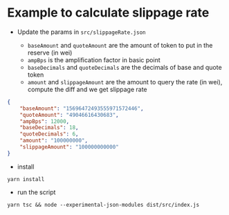 # Example to calculate slippage rate

- Update the params in `src/slippageRate.json`

  - `baseAmount` and `quoteAmount` are the amount of token to put in the reserve (in wei)
  - `ampBps` is the amplification factor in basic point
  - `baseDecimals` and `quoteDecimals` are the decimals of base and quote token
  - `amount` and `slippageAmount` are the amount to query the rate (in wei), compute the diff and we get slippage rate

```json
{
    "baseAmount": "15696472493555971572446",
    "quoteAmount": "49046616430683",
    "ampBps": 12000,
    "baseDecimals": 18,
    "quoteDecimals": 6,
    "amount": "100000000",
    "slippageAmount": "100000000000"
}
```

- install

```shell
yarn install
```

- run the script

```shell
yarn tsc && node --experimental-json-modules dist/src/index.js
```
